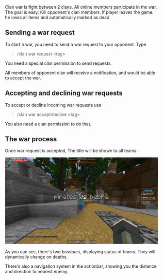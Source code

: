 Clan war is fight between 2 clans. All online members participate in the war.
The goal is easy: Kill opponent's clan members. 
If player leaves the game. he loses all items and automatically marked as dead.

## Sending a war request

To start a war, you need to send a war request to your opponent. Type

> /clan war request <tag\>

You need a special clan permission to send requests.

All members of opponent clan will receive a notification, and would be able to accept the war.

## Accepting and declining war requests
To accept or decline incoming war requests use
> /clan war accept/decline <tag\>

You also need a clan permission to do that.

## The war process
Once war request is accepted, The title will be shown to all teams:


![Clan wars](wars.png)

As you can see, there's two bossbars, displaying status of teams. They will dynamically change on deaths.

There's also a navigation system in the actionbar, showing you the distance and direction to nearest enemy.






